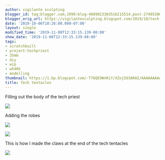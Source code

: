 ```yaml
---
author: vigilante sculpting
blogger_id: tag:blogger.com,1999:blog-4609023303516215514.post-2740538624924033035
blogger_orig_url: https://vigilantesculpting.blogspot.com/2019/10/tech-tentacles.html
date: '2019-10-06T10:26:00.000-07:00'
layout: single
modified_time: '2019-11-08T12:33:15.139-08:00'
show_date: '2019-11-08T12:33:15.139-08:00'
tags:
- scratchbuilt
- project:techpriest
- 35mm
- diy
- wip
- wh40k
- modelling
thumbnail: https://1.bp.blogspot.com/-T76QE9WnRiY/XZojSO3ARAI/AAAAAAAAAjg/opKDLRGaFycmqkwsjJncuvU0h4O87kKygCLcBGAsYHQ/s320-c/IMG_20190927_222229.jpg
title: Tech tentacles
---
```

Filling out the body of the tech priest  
  

![](https://1.bp.blogspot.com/-T76QE9WnRiY/XZojSO3ARAI/AAAAAAAAAjg/opKDLRGaFycmqkwsjJncuvU0h4O87kKygCLcBGAsYHQ/s1600/IMG_20190927_222229.jpg)

  
Adding the robes  
  

![](https://1.bp.blogspot.com/-QyKxIUCxW1g/XZojZhncHZI/AAAAAAAAAjo/G4p1fsFCmMIOdpvvF4bBIv-i2kLvrG-SACLcBGAsYHQ/s1600/IMG_20190926_234810633.jpg)

  

![](https://1.bp.blogspot.com/-UuF47p4jApo/XZojZseowGI/AAAAAAAAAjk/tTYX_zb1QZMV0hneYpiHsjdFh0KmBnqoQCLcBGAsYHQ/s1600/IMG_20191005_005504914_HDR.jpg)

  
  
  
  
  
This is how I made the claws at the end of the tech tentacles  
  

![](https://1.bp.blogspot.com/-HT6-nfEsAZg/XZojh6AkT5I/AAAAAAAAAjw/fyVwvX77zMoN_fkK6XgWNZfggUZ98D69gCLcBGAsYHQ/s1600/IMG_20190926_231035796.jpg)

  
  
